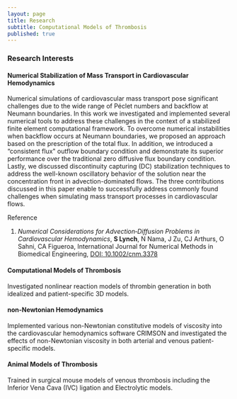 ```yaml
---
layout: page
title: Research
subtitle: Computational Models of Thrombosis
published: true
---
```


### Research Interests

#### Numerical Stabilization of Mass Transport in Cardiovascular Hemodynamics
Numerical simulations of cardiovascular mass transport pose significant challenges due to the wide range of Péclet numbers and backflow at Neumann boundaries. In
this work we investigated and implemented several numerical tools to address these challenges in the context of a stabilized finite element computational framework. To overcome
numerical instabilities when backflow occurs at Neumann boundaries, we proposed an approach based on the prescription of the total flux. In addition, we introduced a “consistent
flux" outflow boundary condition and demonstrate its superior performance over the traditional zero diffusive flux boundary condition. Lastly, we discussed discontinuity
capturing (DC) stabilization techniques to address the well-known oscillatory behavior of the solution near the concentration front in advection-dominated flows. The three contributions discussed
in this paper enable to successfully address commonly found challenges when simulating mass transport processes in cardiovascular flows.

Reference

1) *Numerical Considerations for Advection‐Diffusion Problems in Cardiovascular Hemodynamics*, **S Lynch**, N Nama, J Zu, CJ Arthurs, O Sahni, CA Figueroa, International Journal for Numerical Methods in Biomedical Engineering, [DOI: 10.1002/cnm.3378](https://doi.org/10.1002/cnm.3378)

#### Computational Models of Thrombosis
Investigated nonlinear reaction models of thrombin generation in both idealized and patient-specific 3D models.

#### non-Newtonian Hemodynamics
Implemented various non-Newtonian constitutive models of viscosity into the cardiovascular hemodynamics software CRIMSON and investigated the effects of non-Newtonian viscosity in both arterial and venous patient-specific models.

#### Animal Models of Thrombosis
Trained in surgical mouse models of venous thrombosis including the Inferior Vena Cava (IVC) ligation and Electrolytic models. 
